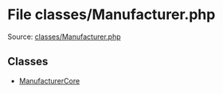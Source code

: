 File classes/Manufacturer.php
=========
Source: [classes/Manufacturer.php](https://github.com/PrestaShop/PrestaShop/blob/1.6.1.1/classes/Manufacturer.php)


Classes
-------

* [ManufacturerCore](class.ManufacturerCore.md)

